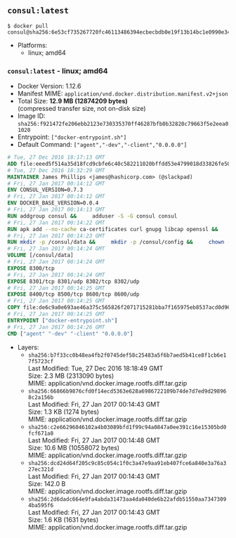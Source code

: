 ## `consul:latest`

```console
$ docker pull consul@sha256:6e53cf735267720fc46113486394ecbecbdb0e19f13b14bc1e0990e34e1f5da9
```

-	Platforms:
	-	linux; amd64

### `consul:latest` - linux; amd64

-	Docker Version: 1.12.6
-	Manifest MIME: `application/vnd.docker.distribution.manifest.v2+json`
-	Total Size: **12.9 MB (12874209 bytes)**  
	(compressed transfer size, not on-disk size)
-	Image ID: `sha256:f921472fe206ebb2123e730335370ff46287bfb0b32820c79663f5e2eea01020`
-	Entrypoint: `["docker-entrypoint.sh"]`
-	Default Command: `["agent","-dev","-client","0.0.0.0"]`

```dockerfile
# Tue, 27 Dec 2016 18:17:13 GMT
ADD file:eeed5f514a35d18fcd9cbfe6c40c582211020bffdd53e4799018d33826fe5067 in / 
# Tue, 27 Dec 2016 18:32:29 GMT
MAINTAINER James Phillips <james@hashicorp.com> (@slackpad)
# Fri, 27 Jan 2017 00:14:12 GMT
ENV CONSUL_VERSION=0.7.3
# Fri, 27 Jan 2017 00:14:12 GMT
ENV DOCKER_BASE_VERSION=0.0.4
# Fri, 27 Jan 2017 00:14:13 GMT
RUN addgroup consul &&     adduser -S -G consul consul
# Fri, 27 Jan 2017 00:14:22 GMT
RUN apk add --no-cache ca-certificates curl gnupg libcap openssl &&     gpg --recv-keys 91A6E7F85D05C65630BEF18951852D87348FFC4C &&     mkdir -p /tmp/build &&     cd /tmp/build &&     wget https://releases.hashicorp.com/docker-base/${DOCKER_BASE_VERSION}/docker-base_${DOCKER_BASE_VERSION}_linux_amd64.zip &&     wget https://releases.hashicorp.com/docker-base/${DOCKER_BASE_VERSION}/docker-base_${DOCKER_BASE_VERSION}_SHA256SUMS &&     wget https://releases.hashicorp.com/docker-base/${DOCKER_BASE_VERSION}/docker-base_${DOCKER_BASE_VERSION}_SHA256SUMS.sig &&     gpg --batch --verify docker-base_${DOCKER_BASE_VERSION}_SHA256SUMS.sig docker-base_${DOCKER_BASE_VERSION}_SHA256SUMS &&     grep ${DOCKER_BASE_VERSION}_linux_amd64.zip docker-base_${DOCKER_BASE_VERSION}_SHA256SUMS | sha256sum -c &&     unzip docker-base_${DOCKER_BASE_VERSION}_linux_amd64.zip &&     cp bin/gosu bin/dumb-init /bin &&     wget https://releases.hashicorp.com/consul/${CONSUL_VERSION}/consul_${CONSUL_VERSION}_linux_amd64.zip &&     wget https://releases.hashicorp.com/consul/${CONSUL_VERSION}/consul_${CONSUL_VERSION}_SHA256SUMS &&     wget https://releases.hashicorp.com/consul/${CONSUL_VERSION}/consul_${CONSUL_VERSION}_SHA256SUMS.sig &&     gpg --batch --verify consul_${CONSUL_VERSION}_SHA256SUMS.sig consul_${CONSUL_VERSION}_SHA256SUMS &&     grep consul_${CONSUL_VERSION}_linux_amd64.zip consul_${CONSUL_VERSION}_SHA256SUMS | sha256sum -c &&     unzip -d /bin consul_${CONSUL_VERSION}_linux_amd64.zip &&     cd /tmp &&     rm -rf /tmp/build &&     apk del gnupg openssl &&     rm -rf /root/.gnupg
# Fri, 27 Jan 2017 00:14:23 GMT
RUN mkdir -p /consul/data &&     mkdir -p /consul/config &&     chown -R consul:consul /consul
# Fri, 27 Jan 2017 00:14:24 GMT
VOLUME [/consul/data]
# Fri, 27 Jan 2017 00:14:24 GMT
EXPOSE 8300/tcp
# Fri, 27 Jan 2017 00:14:24 GMT
EXPOSE 8301/tcp 8301/udp 8302/tcp 8302/udp
# Fri, 27 Jan 2017 00:14:25 GMT
EXPOSE 8400/tcp 8500/tcp 8600/tcp 8600/udp
# Fri, 27 Jan 2017 00:14:25 GMT
COPY file:de6c9a0e693ae46a375c565826f2071715281bba7f165975eb8537acd0d96ff4 in /usr/local/bin/docker-entrypoint.sh 
# Fri, 27 Jan 2017 00:14:25 GMT
ENTRYPOINT ["docker-entrypoint.sh"]
# Fri, 27 Jan 2017 00:14:26 GMT
CMD ["agent" "-dev" "-client" "0.0.0.0"]
```

-	Layers:
	-	`sha256:b7f33cc0b48ea4fb2f0745def58c25483a5f6b7aed5b41ce8f1cb6e17f5723cf`  
		Last Modified: Tue, 27 Dec 2016 18:18:49 GMT  
		Size: 2.3 MB (2313090 bytes)  
		MIME: application/vnd.docker.image.rootfs.diff.tar.gzip
	-	`sha256:66866b9876cfd0f14ecd5363e628a6986722109b74de7d7ed9d298968c2a156b`  
		Last Modified: Fri, 27 Jan 2017 00:14:43 GMT  
		Size: 1.3 KB (1274 bytes)  
		MIME: application/vnd.docker.image.rootfs.diff.tar.gzip
	-	`sha256:c2e66296046102a4b03089bfd1f99c94a0847a0ee391c16e15305bd0fcf671a8`  
		Last Modified: Fri, 27 Jan 2017 00:14:48 GMT  
		Size: 10.6 MB (10558072 bytes)  
		MIME: application/vnd.docker.image.rootfs.diff.tar.gzip
	-	`sha256:dcd24d64f205c9c85c054c1f0c3a47e9aa91eb407fce6a840e3a76a327ec321d`  
		Last Modified: Fri, 27 Jan 2017 00:14:43 GMT  
		Size: 142.0 B  
		MIME: application/vnd.docker.image.rootfs.diff.tar.gzip
	-	`sha256:2d6dadc664e9fa4abda31473aa4da040de6b22afdb51550aa73473094ba595f6`  
		Last Modified: Fri, 27 Jan 2017 00:14:43 GMT  
		Size: 1.6 KB (1631 bytes)  
		MIME: application/vnd.docker.image.rootfs.diff.tar.gzip
